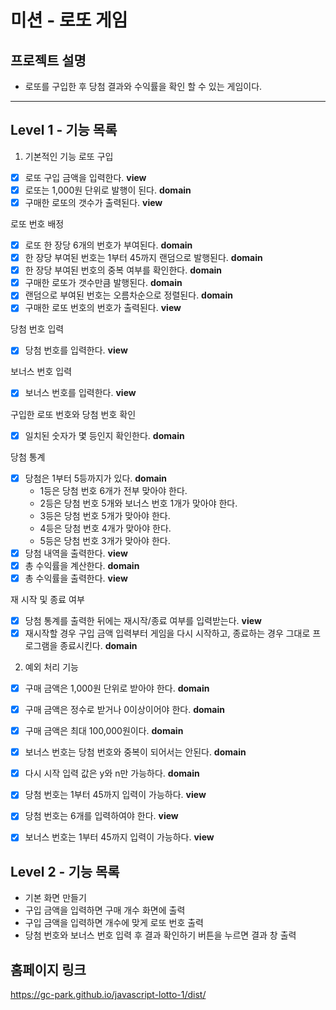 # 미션 - 로또 게임
 ## 프로젝트 설명
 - 로또를 구입한 후 당첨 결과와 수익률을 확인 할 수 있는 게임이다.
 ---
## Level 1 - 기능 목록
 1) 기본적인 기능
로또 구입
- [x] 로또 구입 금액을 입력한다. **view**
- [x] 로또는 1,000원 단위로 발행이 된다. **domain**
- [x] 구매한 로또의 갯수가 출력된다. **view**

로또 번호 배정
- [x] 로또 한 장당 6개의 번호가 부여된다. **domain**
- [x] 한 장당 부여된 번호는 1부터 45까지 랜덤으로 발행된다. **domain**
- [x] 한 장당 부여된 번호의 중복 여부를 확인한다. **domain**
- [x] 구매한 로또가 갯수만큼 발행된다. **domain**
- [x] 랜덤으로 부여된 번호는 오름차순으로 정렬된다. **domain**
- [x] 구매한 로또 번호의 번호가 출력된다. **view**

당첨 번호 입력
- [x] 당첨 번호를 입력한다. **view**

보너스 번호 입력
- [x] 보너스 번호를 입력한다. **view**

구입한 로또 번호와 당첨 번호 확인
- [x] 일치된 숫자가 몇 등인지 확인한다. **domain**

당첨 통계
- [x] 당첨은 1부터 5등까지가 있다. **domain**
    - 1등은 당첨 번호 6개가 전부 맞아야 한다.
    - 2등은 당첨 번호 5개와 보너스 번호 1개가 맞아야 한다.
    - 3등은 당첨 번호 5개가 맞아야 한다.
    - 4등은 당첨 번호 4개가 맞아야 한다.
    - 5등은 당첨 번호 3개가 맞아야 한다.
- [x] 당첨 내역을 출력한다. **view**
- [x] 총 수익률을 계산한다. **domain**
- [x] 총 수익률을 출력한다. **view**

재 시작 및 종료 여부
- [x] 당첨 통계를 출력한 뒤에는 재시작/종료 여부를 입력받는다. **view**
- [x] 재시작할 경우 구입 금액 입력부터 게임을 다시 시작하고, 종료하는 경우 그대로 프로그램을 종료시킨다. **domain**
 
2) 예외 처리 기능
- [x] 구매 금액은 1,000원 단위로 받아야 한다. **domain**
- [x] 구매 금액은 정수로 받거나 0이상이어야 한다. **domain**
- [x] 구매 금액은 최대 100,000원이다. **domain**
- [x] 보너스 번호는 당첨 번호와 중복이 되어서는 안된다. **domain**
- [x] 다시 시작 입력 값은 y와 n만 가능하다. **domain**
- [x] 당첨 번호는 1부터 45까지 입력이 가능하다. **view**
- [x] 당첨 번호는 6개를 입력하여야 한다. **view**
- [x] 보너스 번호는 1부터 45까지 입력이 가능하다. **view**
 

## Level 2 - 기능 목록
- 기본 화면 만들기
- 구입 금액을 입력하면 구매 개수 화면에 출력
- 구입 금액을 입력하면 개수에 맞게 로또 번호 출력
- 당첨 번호와 보너스 번호 입력 후 결과 확인하기 버튼을 누르면 결과 창 출력

## 홈페이지 링크
https://gc-park.github.io/javascript-lotto-1/dist/
